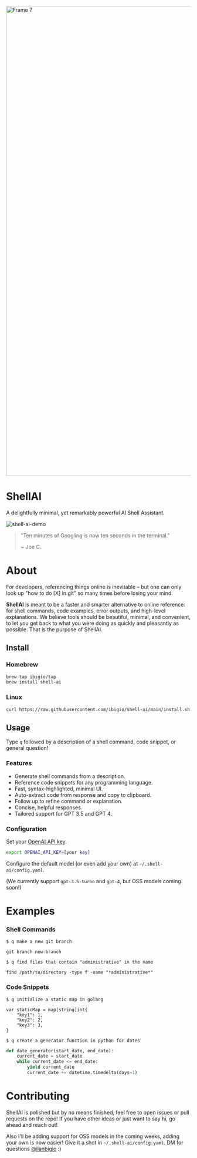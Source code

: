 <img width="1280" alt="Frame 7" src="https://github.com/ibigio/shell-ai/assets/25421602/8bbb4ed9-99e3-42df-9a79-dc101dc693ad">

# ShellAI

A delightfully minimal, yet remarkably powerful AI Shell Assistant.

![shell-ai-demo](https://github.com/ibigio/shell-ai/assets/25421602/f480db5d-3787-49d8-b1bc-a027f65858e6)

> "Ten minutes of Googling is now ten seconds in the terminal."
>
> ~ Joe C.

# About

For developers, referencing things online is inevitable – but one can only look up "how to do [X] in git" so many times before losing your mind.

**ShellAI** is meant to be a faster and smarter alternative to online reference: for shell commands, code examples, error outputs, and high-level explanations. We believe tools should be beautiful, minimal, and convenient, to let you get back to what you were doing as quickly and pleasantly as possible. That is the purpose of ShellAI.

## Install

### Homebrew

```bash
brew tap ibigio/tap
brew install shell-ai
```

### Linux

```bash
curl https://raw.githubusercontent.com/ibigio/shell-ai/main/install.sh | bash
```

## Usage

Type `q` followed by a description of a shell command, code snippet, or general question!

### Features

- Generate shell commands from a description.
- Reference code snippets for any programming language.
- Fast, syntax-highlighted, minimal UI.
- Auto-extract code from response and copy to clipboard.
- Follow up to refine command or explanation.
- Concise, helpful responses.
- Tailored support for GPT 3.5 and GPT 4.

### Configuration

Set your [OpenAI API key](https://platform.openai.com/account/api-keys).

```bash
export OPENAI_API_KEY=[your key]
```

Configure the default model (or even add your own) at `~/.shell-ai/config.yaml`.

(We currently support `gpt-3.5-turbo` and `gpt-4`, but OSS models coming soon!)

# Examples

### Shell Commands

`$ q make a new git branch`

```
git branch new-branch
```

`$ q find files that contain "administrative" in the name`

```
find /path/to/directory -type f -name "*administrative*"
```

### Code Snippets

`$ q initialize a static map in golang`

```golang
var staticMap = map[string]int{
    "key1": 1,
    "key2": 2,
    "key3": 3,
}
```

`$ q create a generator function in python for dates`

```python
def date_generator(start_date, end_date):
    current_date = start_date
    while current_date <= end_date:
        yield current_date
        current_date += datetime.timedelta(days=1)
```

# Contributing

ShellAI is polished but by no means finished, feel free to open issues or pull requests on the repo! If you have other ideas or just want to say hi, go ahead and reach out!

Also I'll be adding support for OSS models in the coming weeks, adding your own is now easier! Give it a shot in `~/.shell-ai/config.yaml`. DM for questions [@ilanbigio](https://twitter.com/ilanbigio) :)
